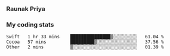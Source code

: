 ### Raunak Priya

### My coding stats

<!--START_SECTION:waka-->
```text
Swift   1 hr 33 mins    ███████████████▒░░░░░░░░░   61.04 % 
Cocoa   57 mins         █████████▒░░░░░░░░░░░░░░░   37.56 % 
Other   2 mins          ▒░░░░░░░░░░░░░░░░░░░░░░░░   01.39 % 
```
<!--END_SECTION:waka-->
